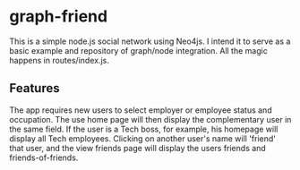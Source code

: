 graph-friend
============

This is a simple node.js social network using Neo4js. I intend it to serve as a basic example and repository of graph/node integration. All the magic happens in routes/index.js.

Features
--------

The app requires new users to select employer or employee status and occupation. The use home page will then display the complementary user in the same field. If the user is a Tech boss, for example, his homepage will display all Tech employees. Clicking on another user's name will 'friend' that user, and the view friends page will display the users friends and friends-of-friends.